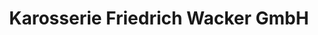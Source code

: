 ---
title: "Karosserie Friedrich Wacker GmbH"
url: /pforzheim/karosserie-friedrich-wacker-gmbh/
shop: Autowerkstatt
---